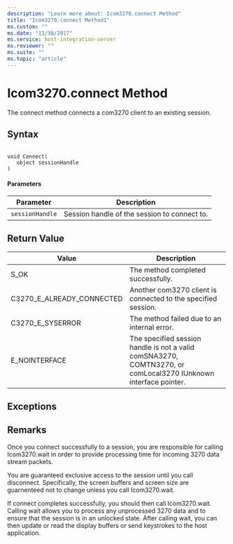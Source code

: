 ```yaml
---
description: "Learn more about: Icom3270.connect Method"
title: "Icom3270.connect Method1"
ms.custom: ""
ms.date: "11/30/2017"
ms.service: host-integration-server
ms.reviewer: ""
ms.suite: ""
ms.topic: "article"
---
```

# Icom3270.connect Method
The connect method connects a com3270 client to an existing session.  
  
## Syntax  
  
```  
  
void Connect(  
   object sessionHandle  
)  
```  
  
#### Parameters  
  
|Parameter|Description|  
|---------------|-----------------|  
|`sessionHandle`|Session handle of the session to connect to.|  
  
## Return Value  
  
|Value|Description|  
|-----------|-----------------|  
|S_OK|The method completed successfully.|  
|C3270_E_ALREADY_CONNECTED|Another com3270 client is connected to the specified session.|  
|C3270_E_SYSERROR|The method failed due to an internal error.|  
|E_NOINTERFACE|The specified session handle is not a valid comSNA3270, COMTN3270, or comLocal3270 IUnknown interface pointer.|  
  
## Exceptions  
  
## Remarks  
 Once you connect successfully to a session, you are responsible for calling Icom3270.wait in order to provide processing time for incoming 3270 data stream packets.  
  
 You are guaranteed exclusive access to the session until you call disconnect. Specifically, the screen buffers and screen size are guarnenteed not to change unless you call Icom3270.wait.  
  
 If connect completes successfully, you should then call Icom3270.wait. Calling wait allows you to process any unprocessed 3270 data and to ensure that the session is in an unlocked state. After calling wait, you can then update or read the display buffers or send keystrokes to the host application.
